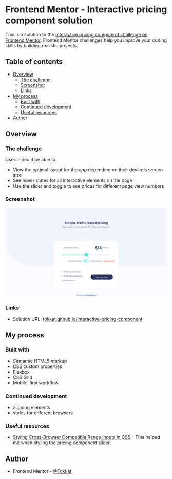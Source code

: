 # Frontend Mentor - Interactive pricing component solution

This is a solution to the [Interactive pricing component challenge on Frontend Mentor](https://www.frontendmentor.io/challenges/interactive-pricing-component-t0m8PIyY8). Frontend Mentor challenges help you improve your coding skills by building realistic projects. 

## Table of contents

- [Overview](#overview)
  - [The challenge](#the-challenge)
  - [Screenshot](#screenshot)
  - [Links](#links)
- [My process](#my-process)
  - [Built with](#built-with)
  - [Continued development](#continued-development)
  - [Useful resources](#useful-resources)
- [Author](#author)

## Overview

### The challenge

Users should be able to:

- View the optimal layout for the app depending on their device's screen size
- See hover states for all interactive elements on the page
- Use the slider and toggle to see prices for different page view numbers

### Screenshot

![Screenshot](images/screenshot.png)

### Links

- Solution URL: [tokkat.github.io/interactive-pricing-component](https://tokkat.github.io/interactive-pricing-component/)

## My process

### Built with

- Semantic HTML5 markup
- CSS custom properties
- Flexbox
- CSS Grid
- Mobile-first workflow

### Continued development

- aligning elements
- styles for different browsers

### Useful resources

- [Styling Cross-Browser Compatible Range Inputs in CSS](https://css-tricks.com/styling-cross-browser-compatible-range-inputs-css/) - This helped me when styling the pricing component slider.

## Author

- Frontend Mentor - [@Tokkat](https://www.frontendmentor.io/profile/Tokkat)
